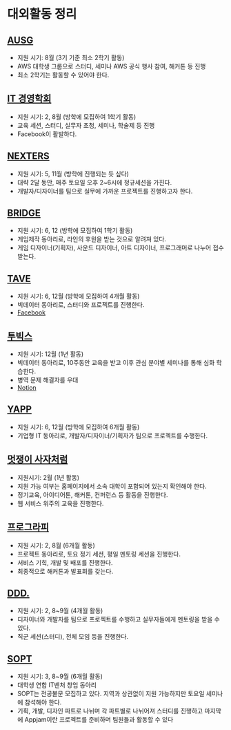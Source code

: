 # 대외활동 정리

## [AUSG](https://www.facebook.com/ausgkr)

- 지원 시기: 8월 (3기 기준 최소 2학기 활동)
- AWS 대학생 그룹으로 스터디, 세미나 AWS 공식 행사 참여, 해커톤 등 진행
- 최소 2학기는 활동할 수 있어야 한다.

## [IT 경영학회](https://www.facebook.com/kusitms.page)

- 지원 시기: 2, 8월 (방학에 모집하여 1학기 활동)
- 교육 세션, 스터디, 실무자 초청, 세미나, 학술제 등 진행
- Facebook이 활발하다.

## [NEXTERS](https://www.facebook.com/Nexterspage)

- 지원 시기: 5, 11월 (방학에 진행되는 듯 싶다)
- 대략 2달 동안, 매주 토요일 오후 2~6시에 정규세션을 가진다.
- 개발자/디자이너를 팀으로 실무에 가까운 프로젝트를 진행하고자 한다.

## [BRIDGE](https://www.facebook.com/bridge1000)

- 지원 시기: 6, 12 (방학에 모집하여 1학기 활동)
- 게임제작 동아리로, 라인의 후원을 받는 것으로 알려져 있다.
- 게임 디자이너(기획자), 사운드 디자이너, 아트 디자이너, 프로그래머로 나누어 접수 받는다.

## [TAVE](https://blog.naver.com/t-ave)

- 지원 시기: 6, 12월 (방학에 모집하여 4개월 활동)
- 빅데이터 동아리로, 스터디와 프로젝트를 진행한다.
- [Facebook](https://www.facebook.com/pg/TechnologywaAVE/photos/?ref=page_internal)

## [투빅스](http://www.datamarket.kr/xe)

- 지원 시기: 12월 (1년 활동)
- 빅데이터 동아리로, 10주동안 교육을 받고 이후 관심 분야별 세미나를 통해 심화 학습한다.
- 병역 문제 해결자를 우대
- [Notion](https://www.notion.so/Tobigs-7cccc5aebf5a4245ac7a6e82d640d69f)

## [YAPP](https://www.facebook.com/yapp.co.kr)

- 지원 시기: 6, 12월 (방학에 모집하여 6개월 활동)
- 기업형 IT 동아리로, 개발자/디자이너/기획자가 팀으로 프로젝트를 수행한다.

## [멋쟁이 사자처럼](https://www.facebook.com/likelion.net)

- 지원시기: 2월 (1년 활동)
- 지원 가능 여부는 홈페이지에서 소속 대학이 포함되어 있는지 확인해야 한다.
- 정기교육, 아이디어톤, 해커톤, 컨퍼런스 등 활동을 진행한다.
- 웹 서비스 위주의 교육을 진행한다.

## [프로그라피](https://www.facebook.com/thePrography)

- 지원 시기: 2, 8월 (6개월 활동)
- 프로젝트 동아리로, 토요 정기 세션, 평일 멘토링 세션을 진행한다.
- 서비스 기힉, 개발 및 배포를 진행한다.
- 최종적으로 해커톤과 발표회를 갖는다.

## [DDD.](https://www.facebook.com/dddstudy/)

- 지원 시기: 2, 8~9월 (4개월 활동)
- 디자이너와 개발자를 팀으로 프로젝트를 수행하고 실무자들에게 멘토링을 받을 수 있다.
- 직군 세션(스터디), 전체 모임 등을 진행한다.

## [SOPT](http://sopt.org/wp/)

- 지원 시기: 3, 8~9월 (6개월 활동)
- 대학생 연합 IT벤처 창업 동아리
- SOPT는 전공불문 모집하고 있다. 지역과 상관없이 지원 가능하지만 토요일 세미나에 참석해야 한다.
- 기획, 개발, 디자인 파트로 나뉘며 각 파트별로 나뉘어져 스터디를 진행하고 마지막에 Appjam이란 프로젝트를 준비하며 팀원들과 활동할 수 있다

